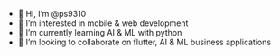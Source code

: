 - 👋 Hi, I’m @ps9310
- 👀 I’m interested in mobile & web development
- 🌱 I’m currently learning AI & ML with python
- 💞️ I’m looking to collaborate on flutter, AI & ML business applications
